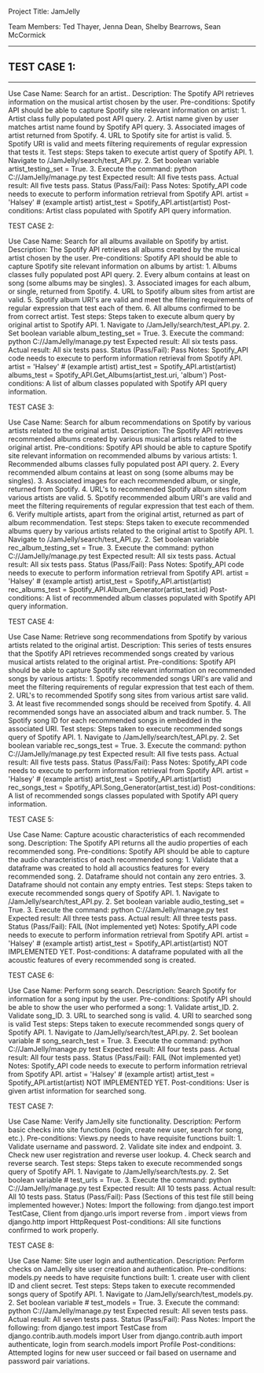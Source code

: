 Project Title:	JamJelly

Team Members:	Ted Thayer, Jenna Dean, Shelby Bearrows, Sean McCormick


-----

## TEST CASE 1: 

-----

Use Case Name:		Search for an artist..
Description:		The Spotify API retrieves information on the musical artist chosen by the user.
Pre-conditions:		Spotify API should be able to capture Spotify site relevant information on artist:
				1. Artist class fully populated post API query.
				2. Artist name given by user matches artist name found by Spotify API query.
				3. Associated images of artist returned from Spotify.
				4. URL to Spotify site for artist is valid.
				5. Spotify URI is valid and meets filtering requirements of regular expression that tests it.
Test steps:		Steps taken to execute artist query of Spotify API.
				1. Navigate to /JamJelly/search/test_API.py.
    				2. Set boolean variable artist_testing_set = True.
				3. Execute the command: python C:/<Local Directory Path>/JamJelly/manage.py test
Expected result:	All five tests pass.
Actual result:		All five tests pass.
Status (Pass/Fail):	Pass
Notes:			Spotify_API code needs to execute to perform information retrieval from Spotify API.
				artist = 'Halsey' # (example artist)
				artist_test = Spotify_API.artist(artist)
Post-conditions:	Artist class populated with Spotify API query information.


TEST CASE 2:

Use Case Name:		Search for all albums available on Spotify by artist.
Description:		The Spotify API retrieves all albums created by the musical artist chosen by the user.
Pre-conditions:		Spotify API should be able to capture Spotify site relevant information on albums by artist:
				1. Albums classes fully populated post API query.
				2. Every album contains at least on song (some albums may be singles).
				3. Associated images for each album, or single, returned from Spotify.
				4. URL to Spotify album sites from artist are valid.
				5. Spotify album URI's are valid and meet the filtering requirements of regular expression that test each of them.
				6. All albums confirmed to be from correct artist.
Test steps:		Steps taken to execute album query by original artist to Spotify API.
				1. Navigate to /JamJelly/search/test_API.py.
    				2. Set boolean variable album_testing_set = True.
				3. Execute the command: python C:/<Local Directory Path>/JamJelly/manage.py test
Expected result:	All six tests pass.
Actual result:		All six tests pass.
Status (Pass/Fail):	Pass
Notes:			Spotify_API code needs to execute to perform information retrieval from Spotify API.
				artist = 'Halsey' # (example artist)
				artist_test = Spotify_API.artist(artist)
				albums_test = Spotify_API.Get_Albums(artist_test.uri, 'album')
Post-conditions:	A list of album classes populated with Spotify API query information.


TEST CASE 3:

Use Case Name:		Search for album recommendations on Spotify by various artists related to the original artist.
Description:		The Spotify API retrieves recommended albums created by various musical artists related to the original artist.
Pre-conditions:		Spotify API should be able to capture Spotify site relevant information on recommended albums by various artists:
				1. Recommended albums classes fully populated post API query.
				2. Every recommended album contains at least on song (some albums may be singles).
				3. Associated images for each recommended album, or single, returned from Spotify.
				4. URL's to recommended Spotify album sites from various artists are valid.
				5. Spotify recommended album URI's are valid and meet the filtering requirements of regular expression that test each of them.
				6. Verify multiple artists, apart from the original artist, returned as part of album recommendation.
Test steps:		Steps taken to execute recommended albums query by various artists related to the original artist to Spotify API.
				1. Navigate to /JamJelly/search/test_API.py.
    				2. Set boolean variable rec_album_testing_set = True.
				3. Execute the command: python C:/<Local Directory Path>/JamJelly/manage.py test
Expected result:	All six tests pass.
Actual result:		All six tests pass.
Status (Pass/Fail):	Pass
Notes:			Spotify_API code needs to execute to perform information retrieval from Spotify API.
				artist = 'Halsey' # (example artist)
				artist_test = Spotify_API.artist(artist)
				rec_albums_test = Spotify_API.Album_Generator(artist_test.id)
Post-conditions:	A list of recommended album classes populated with Spotify API query information.


TEST CASE 4:

Use Case Name:		Retrieve song recommendations from Spotify by various artists related to the original artist.
Description:		This series of tests ensures that the Spotify API retrieves recommended songs created by various musical artists related to the original artist.
Pre-conditions:		Spotify API should be able to capture Spotify site relevant information on recommended songs by various artists:
				1. Spotify recommended songs URI's are valid and meet the filtering requirements of regular expression that test each of them.
				2. URL's to recommended Spotify song sites from various artist sare valid.
				3. At least five recommended songs should be received from Spotify.
				4. All recommended songs have an associated album and track number.
				5. The Spotify song ID for each recommended songs in embedded in the associated URI.
Test steps:		Steps taken to execute recommended songs query of Spotify API.
				1. Navigate to /JamJelly/search/test_API.py.
    				2. Set boolean variable rec_songs_test = True.
				3. Execute the command: python C:/<Local Directory Path>/JamJelly/manage.py test
Expected result:	All five tests pass.
Actual result:		All five tests pass.
Status (Pass/Fail):	Pass
Notes:			Spotify_API code needs to execute to perform information retrieval from Spotify API.
				artist = 'Halsey' # (example artist)
				artist_test = Spotify_API.artist(artist)
				rec_songs_test = Spotify_API.Song_Generator(artist_test.id)
Post-conditions:	A list of recommended songs classes populated with Spotify API query information.


TEST CASE 5:

Use Case Name:		Capture acoustic characteristics of each recommended song.
Description:		The Spotify API returns all the audio properties of each recommended song.
Pre-conditions:		Spotify API should be able to capture the audio characteristics of each recommended song:
				1. Validate that a dataframe was created to hold all acoustics features for every recommended song.
				2. Dataframe should not contain any zero entries.
				3. Dataframe should not contain any empty entries.
Test steps:		Steps taken to execute recommended songs query of Spotify API.
				1. Navigate to /JamJelly/search/test_API.py.
    				2. Set boolean variable audio_testing_set = True.
				3. Execute the command: python C:/<Local Directory Path>/JamJelly/manage.py test
Expected result:	All three tests pass.
Actual result:		All three tests pass.
Status (Pass/Fail):	FAIL (Not implemented yet)
Notes:			Spotify_API code needs to execute to perform information retrieval from Spotify API.
				artist = 'Halsey' # (example artist)
				artist_test = Spotify_API.artist(artist)
				NOT IMPLEMENTED YET.
Post-conditions:	A dataframe populated with all the acoustic features of every recommended song is created.


TEST CASE 6:

Use Case Name:		Perform song search.
Description:		Search Spotify for information for a song input by the user.
Pre-conditions:		Spotify API should be able to show the user who performed a song:
				1. Validate artist_ID.
				2. Validate song_ID.
				3. URL to searched song is valid.
				4. URI to searched song is valid
Test steps:		Steps taken to execute recommended songs query of Spotify API.
				1. Navigate to /JamJelly/search/test_API.py.
    				2. Set boolean variable # song_search_test = True.
				3. Execute the command: python C:/<Local Directory Path>/JamJelly/manage.py test
Expected result:	All four tests pass.
Actual result:		All four tests pass.
Status (Pass/Fail):	FAIL (Not implemented yet)
Notes:			Spotify_API code needs to execute to perform information retrieval from Spotify API.
				artist = 'Halsey' # (example artist)
				artist_test = Spotify_API.artist(artist)
				NOT IMPLEMENTED YET.
Post-conditions:	User is given artist information for searched song.


TEST CASE 7:

Use Case Name:		Verify JamJelly site functionality.
Description:		Perform basic checks into site functions (login, create new user, search for song, etc.).
Pre-conditions:		Views.py needs to have requisite functions built:
				1. Validate username and password.
				2. Validate site index and endpoint.
				3. Check new user registration and reverse user lookup.
				4. Check search and reverse search.
Test steps:		Steps taken to execute recommended songs query of Spotify API.
				1. Navigate to /JamJelly/search/tests.py.
    				2. Set boolean variable # test_urls = True.
				3. Execute the command: python C:/<Local Directory Path>/JamJelly/manage.py test
Expected result:	All 10 tests pass.
Actual result:		All 10 tests pass.
Status (Pass/Fail):	Pass (Sections of this test file still being implemented however.)
Notes:			Import the following:
				from django.test import TestCase, Client
				from django.urls import reverse
				from . import views
				from django.http import HttpRequest
Post-conditions:	All site functions confirmed to work properly.


TEST CASE 8:

Use Case Name:		Site user login and authentication.
Description:		Perform checks on JamJelly site user creation and authentication.
Pre-conditions:		models.py needs to have requisite functions built:
				1. create user with client ID and client secret.
Test steps:		Steps taken to execute recommended songs query of Spotify API.
				1. Navigate to /JamJelly/search/test_models.py.
    				2. Set boolean variable # test_models = True.
				3. Execute the command: python C:/<Local Directory Path>/JamJelly/manage.py test
Expected result:	All seven tests pass.
Actual result:		All seven tests pass.
Status (Pass/Fail):	Pass
Notes:			Import the following:
				from django.test import TestCase
				from django.contrib.auth.models import User
				from django.contrib.auth import authenticate, login
				from search.models import Profile
Post-conditions:	Attempted logins for new user succeed or fail based on username and password pair variations.
